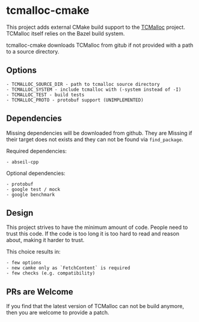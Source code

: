 # tcmalloc-cmake

This project adds external CMake build support to the
[TCMalloc](https://github.com/google/tcmalloc) project. TCMalloc itself relies
on the Bazel build system.

tcmalloc-cmake downloads TCMalloc from gitub if not provided with a path to a
source directory.

## Options

    - TCMALLOC_SOURCE_DIR - path to tcmalloc source directory
    - TCMALLOC_SYSTEM - include tcmalloc with (-system instead of -I)
    - TCMALLOC_TEST - build tests
    - TCMALLOC_PROTO - protobuf support (UNIMPLEMENTED)

## Dependencies

Missing dependencies will be downloaded from github. They are Missing if their
target does not exists and they can not be found via `find_package`.

Required dependencies:

    - abseil-cpp

Optional dependencies:

    - protobuf
    - google test / mock
    - google benchmark

## Design

This project strives to have the minimum amount of code. People need
to trust this code. If the code is too long it is too hard to read and
reason about, making it harder to trust.

This choice results in:

    - few options
    - new camke only as `FetchContent` is required
    - few checks (e.g. compatibility)

## PRs are Welcome

If you find that the latest version of TCMalloc can not be build anymore, then
you are welcome to provide a patch.
